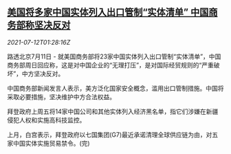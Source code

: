 <!--1626055262000-->
[美国将多家中国实体列入出口管制“实体清单” 中国商务部称坚决反对](https://cn.reuters.com/article/us-china-moc-entities-blacklist-0712-idCNKBS2EI039)
------

<div><i>2021-07-12T01:28:16Z</i></div><p>路透北京7月11日 - 就美国商务部将23家中国实体列入出口管制“实体清单”，中国商务部周日回应称，这是对中国企业的“无理打压”，是对国际经贸规则的“严重破坏”，中方坚决反对。</p><p>中国商务部新闻发言人表示，美方泛化国家安全概念，滥用出口管制措施。中国将采取必要措施，坚决维护中方合法权益。</p><p>拜登政府上周五将14家中国公司和其他实体列入经济黑名单，指它们涉嫌在新疆侵犯人权和实施高科技监控。</p><p>上月，白宫表示，拜登政府以七国集团(G7)最近承诺清理全球供应链为由，对五家中国实体实施贸易禁令。(完)</p>
